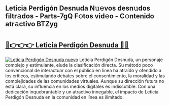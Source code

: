 ## Leticia Perdigón Desnuda N𝚞𝚎vos desn𝚞dos filtr𝚊dos - Parts-7gQ F𝚘tos vid𝚎o - C𝚘ntenido atr𝚊ctivo BTZyg

# <h2><a href="http://mbdrxzr.tromn.icu/?c=Leticia+Perdig%c3%b3n+Desnuda">🔗👉👉👉 Leticia Perdigón Desnuda 🔗🔗</a></h2>

[![Leticia Perdigón Desnuda nuevo](https://i.imgur.com/pEAQMta.gif)](http://mbdrxzr.tromn.icu/?c=Leticia+Perdig%c3%b3n+Desnuda)
Leticia Perdigón Desnuda, un personaje complejo y estimulante, elude la clasificación directa. Su método poco convencional de interactuar con el público en línea ha atraído y ofendido a los críticos, estimulando debates sobre el consentimiento, la moralidad y las complejidades de las comunidades virtuales. Aunque su dirección futura no está clara, su influencia en los medios digitales es indiscutible. Con una dedicación inquebrantable y un atractivo innegable, el impacto de Leticia Perdigón Desnuda en la comunidad en línea es ilimitado.
